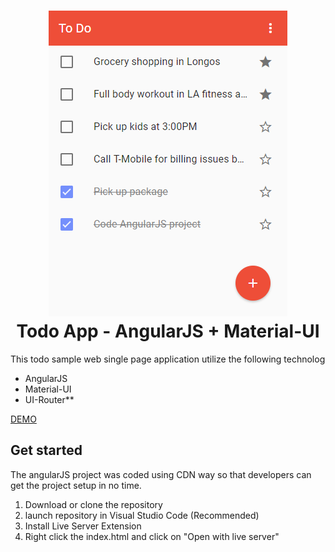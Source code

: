 <h1 align="center">
  <img src=".screenshot.png"/>
  <br>
  Todo App - AngularJS + Material-UI
</h1>


This todo sample web single page application utilize the following technolog

- AngularJS 
- Material-UI
- UI-Router**

[DEMO](http://demo.platformular.com/angularJStodoapp/)


## Get started

The angularJS project was coded using CDN way so that developers can get the project setup in no time.

1. Download or clone the repository 
2. launch repository in Visual Studio Code (Recommended)
3. Install Live Server Extension
4. Right click the index.html and click on "Open with live server"




